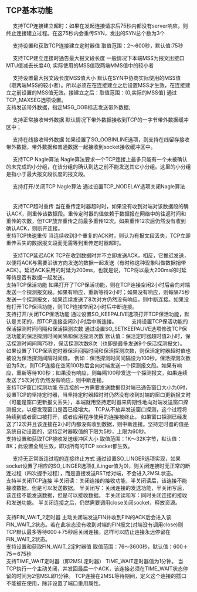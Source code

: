 ## TCP基本功能	　	　	　	　
　	支持TCP连接建立超时：如果在发起连接请求后75秒内都没有server响应，则终止连接建立过程。在这75秒内会重传SYN，发出的SYN总个数为3个	
  
　	支持设置和获取TCP连接建立定时器值	取值范围：2～600秒，默认值:75秒
  
　	支持TCP建立连接时通告最大报文段长度	一般情况下本端MSS为报文出接口MTU值减去长度40, 实际使用的MSS值取两端MMS值中的较小者	　
  
　	支持设置最大报文段长度MSS值大小	默认在SYN中协商实际使用的MSS值（取两端MSS的较小者）。所以必须在在连接建立之后设置MSS才生效，在连接建立之前设置的MSS值无效。接建立之后：取值范围：(0,实际的MSS值]	通过TCP_MAXSEG选项设置。
　	
   支持发送带外数据，指定MSG_OOB标志发送带外数据;
   
　	支持正常接收带外数据	默认情况下带外数据接收到TCP的一字节带外数据缓冲区中；	　
  
　	支持在线接收带外数据	如果设置了SO_OOBINLINE选项，则支持在线留存接收带外数据，带外数据和普通数据一起接收到socket接收缓冲区中。	　
  
　	支持TCP Nagle算法	Nagle算法要求一个TCP连接上最多只能有一个未被确认的未完成的小分组，在该分组的确认到达之前不能发送其它小分组。这里的小分组是指小于最大报文段长度的报文段。
  
　	支持打开/关闭TCP Nagle算法	通过设置TCP_NODELAY选项关闭Nagle算法	　
  
　	支持TCP超时重传	当在重传定时器超时时，如果没有收到对端对该数据段的确认ACK，则重传该数据段。重传定时器的值依赖于数据报在网络中的往返时间和重传的次数，但TCP放弃重传之前最多重传12次。如果重传12次后仍然没有收到确认ACK，则断开连接。	　
　	
   支持TCP快速重传	当连续收到3个重复的ACK时，则认为有报文段丢失，TCP立即重传丢失的数据报文段而无需等到重传定时器超时。	
   
　	支持TCP延迟ACK	TCP在收到数据时并不立即发送ACK，相反，它推迟发送，以便将ACK与需要沿该方向发送的数据一起发送（有时称这种现象叫做数据捎带ACK）。延迟ACK采用的时延为200ms，也就是说，TCP将以最大200ms的时延等待是否有数据一起发送。	　
　	
  支持TCP保活功能	如果打开了TCP保活功能，则在TCP连接空闲2小时后会向对端发送一个探测报文段。如果有响应，重新等待2小时；如果没有响应，则每隔75秒发送一个探测报文，如果连续发送了8次对方仍然没有响应，则中断连接。如果没有打开TCP保活功能，则TCP连接空闲2小时后中断连接。	　
　	
  支持打开/关闭TCP保活功能	通过设置SO_KEEPALIVE选项打开TCP保活功能，默认是关闭的，即TCP连接空闲2小时后中断连接。	　
　
 支持设置TCP保活功能的保活探测时间间隔和保活探测次数	通过设置SO_SETKEEPALIVE选项修改TCP保活功能的保活探测时间间隔和保活探测次数	默认值：保活定时器超时值2小时，保活探测时间间隔75秒，保活探测次数8次（也即是最多发送9个保活探测报文）。
如果设置了TCP保活定时器保活间隔时间和保活探测次数，则保活定时器超时值也被设为保活探测间隔时间值。
例如：保活探测时间间隔设为100秒，保活探测次数设为5次，则TCP连接在空闲100秒后会向对端发送一个探测报文段。如果有响应，重新等待100秒；如果没有响应，则每隔100秒发送一个探测报文，如果连续发送了5次对方仍然没有响应，则中断连接。
　	
  支持TCP窗口探测功能	在连接的一方需要发送数据但对端已通告窗口大小为0时，设置TCP的坚持定时器，当坚持定时器超时时仍然没有收到对端的窗口更新报文时（可能是窗口更新报文丢失），本端就用坚持定时器来周期性地向对端发送窗口探测报文，以便发现窗口是否已经增大。
TCP从不放弃发送窗口探测，这个过程将持续到或者窗口被打开，或者应用程序使用的连接被终止。
如果窗口探测已经发送了12次并且该连接在2小时内都没有收到数据，则中断连接。坚持定时器的值是系统自动设置的，坚持定时器取值的下限为5秒，上限为60秒。	　
　	
  支持设置和获取TCP接收发送缓冲区大小	取值范围：1K～32K字节，默认值：8K；此设置全局生效，即对所有的TCP socket都生效。	　

　	支持无正常断连过程的连接终止方式	通过设置SO_LINGER选项实现，如果socket设置了相应的SO_LINGER选项(l_iLinger值为0)，则关闭连接时无正常的断连过程（四次握手过程），而是直接发送RST给对端，不会进入2MSL状态。	　
　	
  支持半关闭TCP连接	半关闭读：关闭连接的接收功能，半关闭读后，该连接不能接收数据，但是可以发送数据。
半关闭写：关闭连接的发送功能，半关闭写后，该连接不能发送数据，但是可以接收数据。
半关闭读和写：同时关闭连接的接收和发送功能。
半关闭连接之后，仍然需要调用close关闭socket，释放资源。	　
　	
  支持FIN_WAIT_2定时器	主动关闭端发送FIN并收到FIN的ACK后会进入该FIN_WAIT_2状态。若在此状态没有收到对端的FIN报文(对端没有调用close)则TCP默认最多等待600＋75秒后关闭连接。这样可以防止连接永远停留在FIN_WAIT_2状态。	　
　	
  支持设置和获取FIN_WAIT_2定时器值	取值范围：76～3600秒，默认值：600＋75＝675秒	　
　	
  支持TIME_WAIT定时器（即2MSL定时器）	TIME_WAIT定时器值为1分钟。
当TCP执行一个主动关闭，并发回最后一个ACK，该连接必须在TIME_WAIT状态停留的时间为2倍MSL即1分钟。
TCP连接在2MSL等待期间，定义这个连接的插口不能被在使用，除非设置了端口重用属性。
